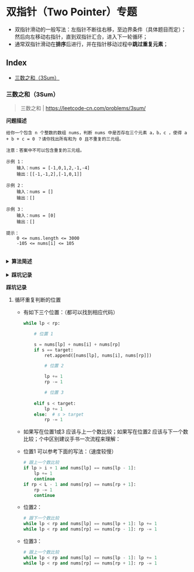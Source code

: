 双指针（Two Pointer）专题
===
- 双指针滑动的一般写法：左指针不断往右移，至边界条件（具体题目而定）；然后向左移动右指针，直到双指针汇合，进入下一轮循环；
- 通常双指针滑动在**排序**后进行，并在指针移动过程中**跳过重复元素**；

Index
---
<!-- TOC -->

- [三数之和（3Sum）](#三数之和3sum)

<!-- /TOC -->



### 三数之和（3Sum）
> 三数之和 | https://leetcode-cn.com/problems/3sum/

**问题描述**
```text
给你一个包含 n 个整数的数组 nums，判断 nums 中是否存在三个元素 a，b，c ，使得 a + b + c = 0 ？请你找出所有和为 0 且不重复的三元组。

注意：答案中不可以包含重复的三元组。

示例 1：
    输入：nums = [-1,0,1,2,-1,-4]
    输出：[[-1,-1,2],[-1,0,1]]

示例 2：
    输入：nums = []
    输出：[]

示例 3：
    输入：nums = [0]
    输出：[]

提示：
    0 <= nums.length <= 3000
    -105 <= nums[i] <= 105
```
<br/>

<details><summary><b>算法简述</b></summary> 

1. 对数组排序；
1. 先**固定一个数**，通常固定第一个数，或者最后一个，两者类似，**但不建议固定中间位置的数**（见踩坑记录）；
1. 此时左右指针分别指向**剩余部分**的首尾位置；此时若三数之和小于目标值，则右移左指针；若大于目标值，则左移右指针；
- 为避免存入重复组，需要循环跳过重复元素；
- 可以使用set去重，但这不是考察要点，其次也存在效率问题；

</details>
<br/>

<details><summary><b>踩坑记录</b></summary> 

1. 为什么不要固定中间位置的数
    - 固定第一个或最后一个数可以**缩小**每次遍历双指针的范围；
    - 但是固定中间位置的数则不会，这会带来额外的判重操作；
    
    ```python
    # 固定第一个数
    for i in range(L - 2):
        lp, rp = i + 1, L - 1  # 左指针与 i 的位置相关
    
    # 固定中间位置的数
    for i in range(1, L - 1):
        lp, rp = 0, L - 1  # 左右指针始终不变
    ```
    
1. 处理重复元素
    - 忽略了三元组中可能会存在重复元素的情况，如 `[-1,-1,2]`、`[0,0,0]`等；
    - 导致在开始就把
    - 

</details>


**踩坑记录**

1. 循环重复判断的位置
    - 有如下三个位置：（都可以找到相应代码）
        ```python
        while lp < rp:

            # 位置 1

            s = nums[lp] + nums[i] + nums[rp]
            if s == target:
                ret.append([nums[lp], nums[i], nums[rp]])

                # 位置 2

                lp += 1
                rp -= 1

                # 位置 3
                
            elif s < target:
                lp += 1
            else:  # s > target
                rp -= 1
        ```

    - 如果写在位置1或3 应该与上一个数比较；如果写在位置2 应该与下一个数比较；个中区别建议手书一次流程来理解：
    - 位置1 可以参考下面的写法：（速度较慢）

        ```python
        # 跟上一个数比较
        if lp > i + 1 and nums[lp] == nums[lp - 1]:
            lp += 1
            continue
        if rp < L - 1 and nums[rp] == nums[rp + 1]:
            rp -= 1
            continue
        ```
        
    - 位置2：
    
        ```python
        # 跟下一个数比较
        while lp < rp and nums[lp] == nums[lp + 1]: lp += 1
        while lp < rp and nums[rp] == nums[rp - 1]: rp -= 1
        ```
        
    - 位置3：
    
        ```python
        # 跟上一个数比较
        while lp < rp and nums[lp] == nums[lp - 1]: lp += 1
        while lp < rp and nums[rp] == nums[rp + 1]: rp -= 1
        ```

